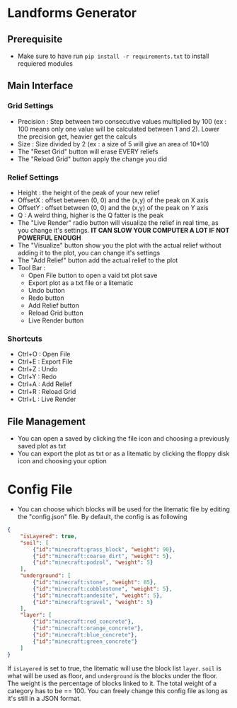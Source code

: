 # Landforms Generator

## Prerequisite
- Make sure to have run `pip install -r requirements.txt` to install requiered modules

## Main Interface
### Grid Settings
- Precision : Step between two consecutive values multiplied by 100 (ex : 100 means only one value will be calculated between 1 and 2). Lower the precision get, heavier get the calculs
- Size : Size divided by 2 (ex : a size of 5 will give an area of 10\*10)
- The "Reset Grid" button will erase EVERY reliefs
- The "Reload Grid" button apply the change you did

### Relief Settings
- Height : the height of the peak of your new relief
- OffsetX : offset between (0, 0) and the (x,y) of the peak on X axis
- OffsetY : offset between (0, 0) and the (x,y) of the peak on Y axis
- Q : A weird thing, higher is the Q fatter is the peak
- The "Live Render" radio button will visualize the relief in real time, as you change it's settings. **IT CAN SLOW YOUR COMPUTER A LOT IF NOT POWERFUL ENOUGH**
- The "Visualize" button show you the plot with the actual relief without adding it to the plot, you can change it's settings
- The "Add Relief" button add the actual relief to the plot
- Tool Bar :
	- Open File button to open a vaid txt plot save
	- Export plot as a txt file or a litematic
	- Undo button
	- Redo button
	- Add Relief button
	- Reload Grid button
	- Live Render button

### Shortcuts
- Ctrl+O : Open File
- Ctrl+E : Export File
- Ctrl+Z : Undo
- Ctrl+Y : Redo
- Ctrl+A : Add Relief
- Ctrl+R : Reload Grid
- Ctrl+L : Live Render

## File Management
- You can open a saved by clicking the file icon and choosing a previously saved plot as txt
- You can export the plot as txt or as a litematic by clicking the floppy disk icon and choosing your option

# Config File
- You can choose which blocks will be used for the litematic file by editing the "config.json" file. By default, the config is as following
```json
{
	"isLayered": true,
	"soil": [
		{"id":"minecraft:grass_block", "weight": 90},
		{"id":"minecraft:coarse_dirt", "weight": 5},
		{"id":"minecraft:podzol", "weight": 5}
	],
	"underground": [
		{"id":"minecraft:stone", "weight": 85},
		{"id":"minecraft:cobblestone", "weight": 5},
		{"id":"minecraft:andesite", "weight": 5},
		{"id":"minecraft:gravel", "weight": 5}
	],
	"layer": [
		{"id":"minecraft:red_concrete"},
		{"id":"minecraft:orange_concrete"},
		{"id":"minecraft:blue_concrete"},
		{"id":"minecraft:green_concrete"}
	]
}
```
If `isLayered` is set to true, the litematic will use the block list `layer`.
`soil` is what will be used as floor, and `underground` is the blocks under the floor.
The weight is the percentage of blocks linked to it.
The total weight of a category has to be == 100.
You can freely change this config file as long as it's still in a JSON format.

